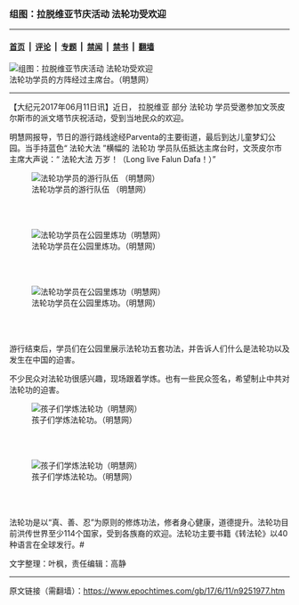 ### 组图：拉脱维亚节庆活动 法轮功受欢迎

---

#### [首页](../../../..?n9251977) &nbsp;|&nbsp; [评论](../../../../../epoch-comment?n9251977) &nbsp;|&nbsp; [专题](../../../../../epoch-special?n9251977) &nbsp;|&nbsp; [禁闻](../../../../../epoch-news?n9251977) &nbsp;|&nbsp; [禁书](../../../../../books?n9251977) &nbsp;|&nbsp; [翻墙](https://github.com/gfw-breaker/nogfw/blob/master/README.md?n9251977)


<div><img alt="组图：拉脱维亚节庆活动 法轮功受欢迎" class="attachment-djy_600_400 size-djy_600_400 wp-post-image" src="https://i.epochtimes.com/assets/uploads/2017/06/1-91-600x400.jpg"/>
<div class="caption">
 法轮功学员的方阵经过主席台。（明慧网）
</div></div><hr/><div class="post_content" id="artbody" itemprop="articleBody">
 <!-- article content begin -->
 <p>
  【大纪元2017年06月11日讯】近日，
  <ok href="https://www.epochtimes.com/gb/tag/%E6%8B%89%E8%84%B1%E7%BB%B4%E4%BA%9A.html">
   拉脱维亚
  </ok>
  部分
  <ok href="https://www.epochtimes.com/gb/tag/%E6%B3%95%E8%BD%AE%E5%8A%9F.html">
   法轮功
  </ok>
  学员受邀参加文茨皮尔斯市的派文塔节庆祝活动，受到当地民众的欢迎。
 </p>
 <p>
  明慧网报导，节日的游行路线途经Parventa的主要街道，最后到达儿童梦幻公园。当手持蓝色“
  <ok href="https://www.epochtimes.com/gb/tag/%E6%B3%95%E8%BD%AE%E5%A4%A7%E6%B3%95.html">
   法轮大法
  </ok>
  ”横幅的
  <ok href="https://www.epochtimes.com/gb/tag/%E6%B3%95%E8%BD%AE%E5%8A%9F.html">
   法轮功
  </ok>
  学员队伍抵达主席台时，文茨皮尔市主席大声说：“
  <ok href="https://www.epochtimes.com/gb/tag/%E6%B3%95%E8%BD%AE%E5%A4%A7%E6%B3%95.html">
   法轮大法
  </ok>
  万岁！（Long live Falun Dafa！）”
 </p>
 <figure class="wp-caption aligncenter" style="width: 533px">
  <ok href="http://www.minghui.org/mh/article_images/2017-6-10-latvia-hongfa_02.jpg" target="_blank">
   <img alt="法轮功学员的游行队伍 （明慧网）" class="size-medium" src="//www.minghui.org/mh/article_images/2017-6-10-latvia-hongfa_02.jpg"/>
  </ok>
  <br/><figcaption class="wp-caption-text">
   法轮功学员的游行队伍 （明慧网）
  </figcaption><br/>
 </figure><br/>
 <figure class="wp-caption aligncenter" style="width: 533px">
  <ok href="http://www.minghui.org/mh/article_images/2017-6-10-latvia-hongfa_03.jpg" target="_blank">
   <img alt="法轮功学员在公园里炼功（明慧网）" class="size-medium" src="//www.minghui.org/mh/article_images/2017-6-10-latvia-hongfa_03.jpg"/>
  </ok>
  <br/><figcaption class="wp-caption-text">
   法轮功学员在公园里炼功。（明慧网）
  </figcaption><br/>
 </figure><br/>
 <figure class="wp-caption aligncenter" style="width: 533px">
  <ok href="http://www.minghui.org/mh/article_images/2017-6-10-latvia-hongfa_04.jpg" target="_blank">
   <img alt="法轮功学员在公园里炼功（明慧网）" class="size-medium" src="//www.minghui.org/mh/article_images/2017-6-10-latvia-hongfa_04.jpg"/>
  </ok>
  <br/><figcaption class="wp-caption-text">
   法轮功学员在公园里炼功。（明慧网）
  </figcaption><br/>
 </figure><br/>
 <p>
  游行结束后，学员们在公园里展示法轮功五套功法，并告诉人们什么是法轮功以及发生在中国的迫害。
 </p>
 <p>
  不少民众对法轮功很感兴趣，现场跟着学炼。也有一些民众签名，希望制止中共对法轮功的迫害。
 </p>
 <figure class="wp-caption aligncenter" style="width: 533px">
  <ok href="http://www.minghui.org/mh/article_images/2017-6-10-latvia-hongfa_05.jpg" target="_blank">
   <img alt=" 孩子们学炼法轮功（明慧网）" class="size-medium" src="//www.minghui.org/mh/article_images/2017-6-10-latvia-hongfa_05.jpg"/>
  </ok>
  <br/><figcaption class="wp-caption-text">
   孩子们学炼法轮功。（明慧网）
  </figcaption><br/>
 </figure><br/>
 <figure class="wp-caption aligncenter" style="width: 533px">
  <ok href="http://www.minghui.org/mh/article_images/2017-6-10-latvia-hongfa_06.jpg" target="_blank">
   <img alt="孩子们学炼法轮功（明慧网）" class="size-medium" src="//www.minghui.org/mh/article_images/2017-6-10-latvia-hongfa_06.jpg"/>
  </ok>
  <br/><figcaption class="wp-caption-text">
   孩子们学炼法轮功。（明慧网）
  </figcaption><br/>
 </figure><br/>
 <p>
  法轮功是以“真、善、忍”为原则的修炼功法，修者身心健康，道德提升。法轮功目前洪传世界至少114个国家，受到各族裔的欢迎。法轮功主要书籍《转法轮》以40种语言在全球发行。#
 </p>
 <p>
  文字整理：叶枫，责任编辑：高静
 </p>
 <!-- article content end -->
 <div id="below_article_ad">
 </div>
</div>


---

原文链接（需翻墙）：https://www.epochtimes.com/gb/17/6/11/n9251977.htm